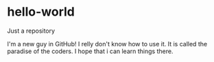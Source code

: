 # hello-world
Just a repository


I'm a new guy in GitHub!
I relly don't know how to use it.
It is called the paradise of the coders.
I hope that i can learn things there.
